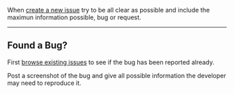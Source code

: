 When [create a new issue](https://github.com/matriax/Babylon3D/issues/new) try to be all clear as possible and include the maximun information possible, bug or request.

***

Found a Bug?
---
First [browse existing issues](https://github.com/matriax/Babylon3D/issues) to see if the bug has been reported already. 

Post a screenshot of the bug and give all possible information the developer may need to reproduce it.
